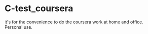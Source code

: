 # C-test_coursera
it's for the convenience to do the coursera work at home and office. Personal use.
